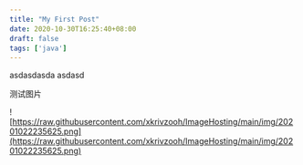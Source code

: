 ```yaml
---
title: "My First Post"
date: 2020-10-30T16:25:40+08:00
draft: false
tags: ['java']
---
```


asdasdasda
asdasd

测试图片

![https://raw.githubusercontent.com/xkrivzooh/ImageHosting/main/img/20201022235625.png](https://raw.githubusercontent.com/xkrivzooh/ImageHosting/main/img/20201022235625.png)
